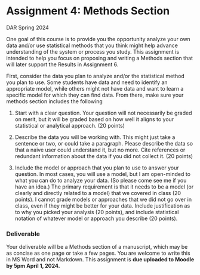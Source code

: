 Assignment 4: Methods Section
================
DAR
Spring 2024

One goal of this course is to provide you the opportunity analyze your
own data and/or use statistical methods that you think might help
advance understanding of the system or process you study. This
assignment is intended to help you focus on proposing and writing a
Methods section that will later support the Results in Assignment 6.

First, consider the data you plan to analyze and/or the statistical
method you plan to use. Some students have data and need to identify an
appropriate model, while others might not have data and want to learn a
specific model for which they can find data. From there, make sure your
methods section includes the following

1.  Start with a clear question. Your question will not necessarily be
    graded on merit, but it will be graded based on how well it aligns
    to your statistical or analytical approach. (20 points)

2.  Describe the data you will be working with. This might just take a
    sentence or two, or could take a paragraph. Please describe the data
    so that a naive user could understand it, but no more. Cite
    references or redundant information about the data if you did not
    collect it. (20 points)

3.  Include the model or approach that you plan to use to answer your
    question. In most cases, you will use a model, but I am open-minded
    to what you can do to analyze your data. (So please come see me if
    you have an idea.) The primary requirement is that it needs to be a
    model (or clearly and directly related to a model) that we covered
    in class (20 points). I cannot grade models or approaches that we
    did not go over in class, even if they might be better for your
    data. Include justification as to why you picked your analysis (20
    points), and include statistical notation of whatever model or
    approach you describe (20 points).

### Deliverable

Your deliverable will be a Methods section of a manuscript, which may be
as concise as one page or take a few pages. You are welcome to write
this in MS Word and not Markdown. This assignment is **due uploaded to
Moodle by 5pm April 1, 2024.**
